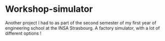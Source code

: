 # Workshop-simulator
Another project I had to as part of the second semester of my first year of engineering school at the INSA Strasbourg.
A factory simulator, with a lot of different options !
